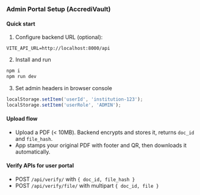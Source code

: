 ### Admin Portal Setup (AccrediVault)

#### Quick start

1. Configure backend URL (optional):
```
VITE_API_URL=http://localhost:8000/api
```

2. Install and run
```bash
npm i
npm run dev
```

3. Set admin headers in browser console
```js
localStorage.setItem('userId', 'institution-123');
localStorage.setItem('userRole', 'ADMIN');
```

#### Upload flow
- Upload a PDF (< 10MB). Backend encrypts and stores it, returns `doc_id` and `file_hash`.
- App stamps your original PDF with footer and QR, then downloads it automatically.

#### Verify APIs for user portal
- POST `/api/verify/` with `{ doc_id, file_hash }`
- POST `/api/verify/file/` with multipart `{ doc_id, file }`
